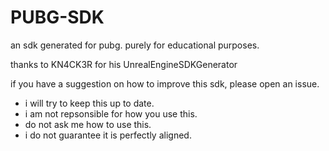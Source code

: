 # PUBG-SDK
an sdk generated for pubg. purely for educational purposes.

thanks to KN4CK3R for his UnrealEngineSDKGenerator

if you have a suggestion on how to improve this sdk, please open an issue.

* i will try to keep this up to date.
* i am not repsonsible for how you use this.
* do not ask me how to use this.
* i do not guarantee it is perfectly aligned.
